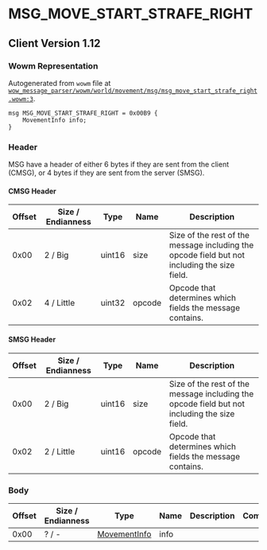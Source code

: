 # MSG_MOVE_START_STRAFE_RIGHT

## Client Version 1.12

### Wowm Representation

Autogenerated from `wowm` file at [`wow_message_parser/wowm/world/movement/msg/msg_move_start_strafe_right.wowm:3`](https://github.com/gtker/wow_messages/tree/main/wow_message_parser/wowm/world/movement/msg/msg_move_start_strafe_right.wowm#L3).
```rust,ignore
msg MSG_MOVE_START_STRAFE_RIGHT = 0x00B9 {
    MovementInfo info;
}
```
### Header

MSG have a header of either 6 bytes if they are sent from the client (CMSG), or 4 bytes if they are sent from the server (SMSG).

#### CMSG Header

| Offset | Size / Endianness | Type   | Name   | Description |
| ------ | ----------------- | ------ | ------ | ----------- |
| 0x00   | 2 / Big           | uint16 | size   | Size of the rest of the message including the opcode field but not including the size field.|
| 0x02   | 4 / Little        | uint32 | opcode | Opcode that determines which fields the message contains.|
#### SMSG Header

| Offset | Size / Endianness | Type   | Name   | Description |
| ------ | ----------------- | ------ | ------ | ----------- |
| 0x00   | 2 / Big           | uint16 | size   | Size of the rest of the message including the opcode field but not including the size field.|
| 0x02   | 2 / Little        | uint16 | opcode | Opcode that determines which fields the message contains.|

### Body

| Offset | Size / Endianness | Type | Name | Description | Comment |
| ------ | ----------------- | ---- | ---- | ----------- | ------- |
| 0x00 | ? / - | [MovementInfo](movementinfo.md) | info |  |  |

